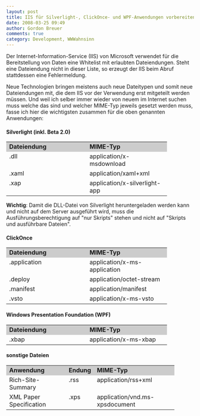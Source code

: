 ```yaml
---
layout: post
title: IIS für Silverlight-, ClickOnce- und WPF-Anwendungen vorbereiten
date: 2008-03-25 09:49
author: Gordon Breuer
comments: true
category: Development, WWWahnsinn
---
```

<p>
Der Internet-Information-Service (IIS) von Microsoft verwendet f&uuml;r die Bereitstellung von Daten eine Whitelist mit erlaubten Dateiendungen. Steht eine Dateiendung nicht in dieser Liste, so erzeugt der IIS beim Abruf stattdessen eine Fehlermeldung. 
</p>
<p>
Neue Technologien bringen meistens auch neue Dateitypen und somit neue Dateiendungen mit, die dem IIS vor der Verwendung erst mitgeteilt werden m&uuml;ssen. Und weil ich selber immer wieder von neuem im Internet suchen muss welche das sind und welcher MIME-Typ jeweils gesetzt werden muss, fasse ich hier die wichtigsten zusammen f&uuml;r die oben genannten Anwendungen: 
</p>
<h4>Silverlight (inkl. Beta 2.0)</h4>
<table border="0" cellspacing="0" cellpadding="2" width="400">
	<tbody>
		<tr style="background-color: #ccc">
			<td width="200" valign="top"><strong>Dateiendung</strong></td>
			<td width="200" valign="top"><strong>MIME-Typ</strong></td>
		</tr>
		<tr>
			<td width="200" valign="top">.dll</td>
			<td width="200" valign="top">application/x-msdownload</td>
		</tr>
		<tr>
			<td width="200" valign="top">.xaml</td>
			<td width="200" valign="top">application/xaml+xml</td>
		</tr>
		<tr>
			<td width="200" valign="top">.xap</td>
			<td width="200" valign="top">application/x-silverlight-app</td>
		</tr>
	</tbody>
</table>
<p>
<strong>Wichtig</strong>: Damit die DLL-Datei von Silverlight heruntergeladen werden kann und nicht auf dem Server ausgef&uuml;hrt wird, muss die Ausf&uuml;hrungsberechtigung auf &quot;nur Skripts&quot; stehen und nicht auf &quot;Skripts und ausf&uuml;hrbare Dateien&quot;. 
</p>
<h4>ClickOnce</h4>
<table border="0" cellspacing="0" cellpadding="2" width="402">
	<tbody>
		<tr style="background-color: #ccc">
			<td width="200" valign="top"><strong>Dateiendung</strong></td>
			<td width="200" valign="top"><strong>MIME-Typ</strong></td>
		</tr>
		<tr>
			<td width="200" valign="top">.application</td>
			<td width="200" valign="top">application/x-ms-application</td>
		</tr>
		<tr>
			<td width="200" valign="top">.deploy</td>
			<td width="200" valign="top">application/octet-stream</td>
		</tr>
		<tr>
			<td width="200" valign="top">.manifest</td>
			<td width="200" valign="top">application/manifest</td>
		</tr>
		<tr>
			<td width="200" valign="top">.vsto</td>
			<td width="200" valign="top">application/x-ms-vsto</td>
		</tr>
	</tbody>
</table>
<h4>Windows Presentation Foundation (WPF)</h4>
<table border="0" cellspacing="0" cellpadding="2" width="402">
	<tbody>
		<tr style="background-color: #ccc">
			<td width="200" valign="top"><strong>Dateiendung</strong></td>
			<td width="200" valign="top"><strong>MIME-Typ</strong></td>
		</tr>
		<tr>
			<td width="200" valign="top">.xbap</td>
			<td width="200" valign="top">application/x-ms-xbap</td>
		</tr>
	</tbody>
</table>
<h4>sonstige Dateien</h4>
<table border="0" cellspacing="0" cellpadding="2" width="400">
	<tbody>
		<tr style="background-color: #ccc">
			<td width="144" valign="top"><strong>Anwendung</strong></td>
			<td width="52" valign="top"><strong>Endung</strong></td>
			<td width="200" valign="top"><strong>MIME-Typ</strong></td>
		</tr>
		<tr>
			<td width="144" valign="top">Rich-Site-Summary</td>
			<td width="52" valign="top">.rss</td>
			<td width="198" valign="top">application/rss+xml</td>
		</tr>
		<tr>
			<td width="144" valign="top">XML Paper Specification</td>
			<td width="52" valign="top">.xps</td>
			<td width="196" valign="top">application/vnd.ms-xpsdocument</td>
		</tr>
	</tbody>
</table>
